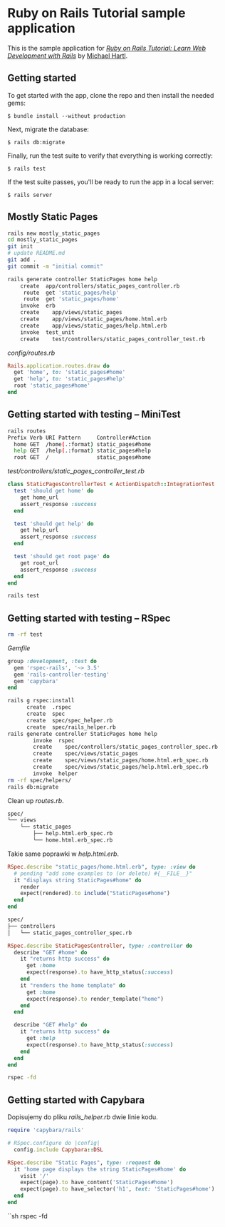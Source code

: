 # Ruby on Rails Tutorial sample application

This is the sample application for
[*Ruby on Rails Tutorial:
Learn Web Development with Rails*](http://www.railstutorial.org/)
by [Michael Hartl](http://www.michaelhartl.com/).

## Getting started

To get started with the app, clone the repo and then install the needed gems:

```
$ bundle install --without production
```

Next, migrate the database:

```
$ rails db:migrate
```

Finally, run the test suite to verify that everything is working correctly:

```
$ rails test
```

If the test suite passes, you'll be ready to run the app in a local server:

```
$ rails server
```

## Mostly Static Pages

```sh
rails new mostly_static_pages
cd mostly_static_pages
git init
# update README.md
git add .
git commit -m "initial commit"
```

```sh
rails generate controller StaticPages home help
    create  app/controllers/static_pages_controller.rb
     route  get 'static_pages/help'
     route  get 'static_pages/home'
    invoke  erb
    create    app/views/static_pages
    create    app/views/static_pages/home.html.erb
    create    app/views/static_pages/help.html.erb
    invoke  test_unit
    create    test/controllers/static_pages_controller_test.rb
```

_config/routes.rb_
```ruby
Rails.application.routes.draw do
  get 'home', to: 'static_pages#home'
  get 'help', to: 'static_pages#help'
  root 'static_pages#home'
end
```

## Getting started with testing – MiniTest

```sh
rails routes
Prefix Verb URI Pattern     Controller#Action
  home GET  /home(.:format) static_pages#home
  help GET  /help(.:format) static_pages#help
  root GET  /               static_pages#home
```

_test/controllers/static_pages_controller_test.rb_
```ruby
class StaticPagesControllerTest < ActionDispatch::IntegrationTest
  test 'should get home' do
    get home_url
    assert_response :success
  end

  test 'should get help' do
    get help_url
    assert_response :success
  end

  test 'should get root page' do
    get root_url
    assert_response :success
  end
end
```

```sh
rails test
```

## Getting started with testing – RSpec

```sh
rm -rf test
```

_Gemfile_
```ruby
group :development, :test do
  gem 'rspec-rails', '~> 3.5'
  gem 'rails-controller-testing'
  gem 'capybara'
end
```

```sh
rails g rspec:install
      create  .rspec
      create  spec
      create  spec/spec_helper.rb
      create  spec/rails_helper.rb
rails generate controller StaticPages home help
        invoke  rspec
        create    spec/controllers/static_pages_controller_spec.rb
        create    spec/views/static_pages
        create    spec/views/static_pages/home.html.erb_spec.rb
        create    spec/views/static_pages/help.html.erb_spec.rb
        invoke  helper
rm -rf spec/helpers/
rails db:migrate
```

Clean up _routes.rb_.

```sh
spec/
└── views
    └── static_pages
        ├── help.html.erb_spec.rb
        └── home.html.erb_spec.rb
```

Takie same poprawki w _help.html.erb_.
```ruby
RSpec.describe "static_pages/home.html.erb", type: :view do
  # pending "add some examples to (or delete) #{__FILE__}"
  it "displays string StaticPages#home" do
    render
    expect(rendered).to include("StaticPages#home")
  end
end
```

```sh
spec/
├── controllers
│   └── static_pages_controller_spec.rb
```

```ruby
RSpec.describe StaticPagesController, type: :controller do
  describe "GET #home" do
    it "returns http success" do
      get :home
      expect(response).to have_http_status(:success)
    end
    it "renders the home template" do
      get :home
      expect(response).to render_template("home")
    end
  end

  describe "GET #help" do
    it "returns http success" do
      get :help
      expect(response).to have_http_status(:success)
    end
  end
end
```

```sh
rspec -fd
```

## Getting started with Capybara

Dopisujemy do pliku _rails_helper.rb_ dwie linie kodu.
```ruby
require 'capybara/rails'

# RSpec.configure do |config|
  config.include Capybara::DSL
```

```ruby
RSpec.describe "Static Pages", type: :request do
  it 'home page displays the string StaticPages#home' do
    visit '/'
    expect(page).to have_content('StaticPages#home')
    expect(page).to have_selector('h1', text: 'StaticPages#home')
  end
end
```

``sh
rspec -fd
```
